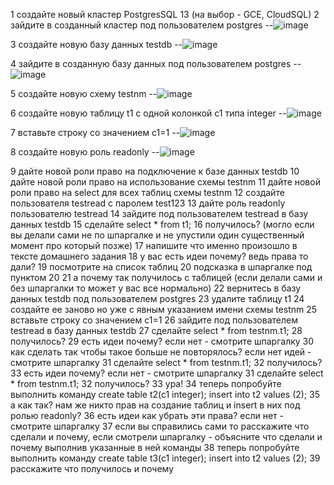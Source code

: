1 создайте новый кластер PostgresSQL 13 (на выбор - GCE, CloudSQL)
2 зайдите в созданный кластер под пользователем postgres
--![image](https://user-images.githubusercontent.com/45406197/181273907-318c66be-48ad-4112-b4ae-129a2df06c40.png)

3 создайте новую базу данных testdb
--![image](https://user-images.githubusercontent.com/45406197/181275059-2fda4114-7858-4e4b-a28d-2e4133c620c2.png)

4 зайдите в созданную базу данных под пользователем postgres
--![image](https://user-images.githubusercontent.com/45406197/181276164-d9243506-6e69-4099-bc55-8372e42a3216.png)

5 создайте новую схему testnm
--![image](https://user-images.githubusercontent.com/45406197/181277743-0c06f919-5f03-46ec-9cd6-c82c330b9577.png)

6 создайте новую таблицу t1 с одной колонкой c1 типа integer
--![image](https://user-images.githubusercontent.com/45406197/181279269-2148385f-99b0-41a7-834d-2ce74bf6e941.png)

7 вставьте строку со значением c1=1
--![image](https://user-images.githubusercontent.com/45406197/181280157-5e3bc201-659a-48c5-92d7-b86fe0e0cf8c.png)

8 создайте новую роль readonly
--![image](https://user-images.githubusercontent.com/45406197/181280443-9d79f768-2c0f-4acc-9194-f6065c9ff4ef.png)

9 дайте новой роли право на подключение к базе данных testdb
10 дайте новой роли право на использование схемы testnm
11 дайте новой роли право на select для всех таблиц схемы testnm
12 создайте пользователя testread с паролем test123
13 дайте роль readonly пользователю testread
14 зайдите под пользователем testread в базу данных testdb
15 сделайте select * from t1;
16 получилось? (могло если вы делали сами не по шпаргалке и не упустили один существенный момент про который позже)
17 напишите что именно произошло в тексте домашнего задания
18 у вас есть идеи почему? ведь права то дали?
19 посмотрите на список таблиц
20 подсказка в шпаргалке под пунктом 20
21 а почему так получилось с таблицей (если делали сами и без шпаргалки то может у вас все нормально)
22 вернитесь в базу данных testdb под пользователем postgres
23 удалите таблицу t1
24 создайте ее заново но уже с явным указанием имени схемы testnm
25 вставьте строку со значением c1=1
26 зайдите под пользователем testread в базу данных testdb
27 сделайте select * from testnm.t1;
28 получилось?
29 есть идеи почему? если нет - смотрите шпаргалку
30 как сделать так чтобы такое больше не повторялось? если нет идей - смотрите шпаргалку
31 сделайте select * from testnm.t1;
32 получилось?
33 есть идеи почему? если нет - смотрите шпаргалку
31 сделайте select * from testnm.t1;
32 получилось?
33 ура!
34 теперь попробуйте выполнить команду create table t2(c1 integer); insert into t2 values (2);
35 а как так? нам же никто прав на создание таблиц и insert в них под ролью readonly?
36 есть идеи как убрать эти права? если нет - смотрите шпаргалку
37 если вы справились сами то расскажите что сделали и почему, если смотрели шпаргалку - объясните что сделали и почему выполнив указанные в ней команды
38 теперь попробуйте выполнить команду create table t3(c1 integer); insert into t2 values (2);
39 расскажите что получилось и почему  

